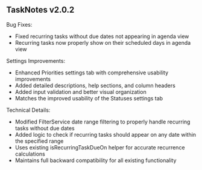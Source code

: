 ## TaskNotes v2.0.2

Bug Fixes:
- Fixed recurring tasks without due dates not appearing in agenda view
- Recurring tasks now properly show on their scheduled days in agenda view

Settings Improvements:
- Enhanced Priorities settings tab with comprehensive usability improvements
- Added detailed descriptions, help sections, and column headers
- Added input validation and better visual organization
- Matches the improved usability of the Statuses settings tab

Technical Details:
- Modified FilterService date range filtering to properly handle recurring tasks without due dates
- Added logic to check if recurring tasks should appear on any date within the specified range
- Uses existing isRecurringTaskDueOn helper for accurate recurrence calculations
- Maintains full backward compatibility for all existing functionality
